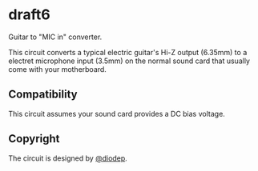# draft6

Guitar to "MIC in" converter.

This circuit converts a typical electric guitar's Hi-Z output (6.35mm) to a electret microphone input (3.5mm) on the normal sound card that usually come with your motherboard. 

## Compatibility

This circuit assumes your sound card provides a DC bias voltage.

## Copyright

The circuit is designed by [@diodep](https://github.com/diodep).
